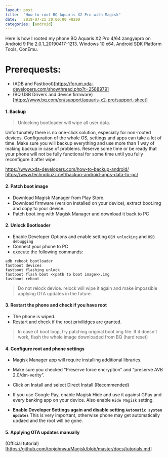 ```yaml
---
layout: post
title:  "How to root BQ Aquaris X2 Pro with Magisk"
date:   2019-07-21 20:00:00 +0200
categories: [android]
---
```


Here is how I rooted my phone BQ Aquaris X2 Pro 4/64 zangyapro on Android 9 Pie 2.0.1_20190417-1213.
Windows 10 x64, Android SDK Platform Tools, ConEmu.

# Prerequests:
- (ADB and Fastboot)[https://forum.xda-developers.com/showthread.php?t=2588979]
- (BQ USB Drivers and device firmware)[https://www.bq.com/en/support/aquaris-x2-pro/support-sheet]

#### 1. Backup

> Unlocking bootloader will wipe all user data.

Unfortunately there is no one-click solution, especially for non-rooted devices. Configuration of the whole OS, settings and apps can take a lot of time. Make sure you will backup everything and use more than 1 way of making backup in case of problems. Reserve some time or be ready that your phone will not be fully functional for some time until you fully reconfigure it after wipe.

https://www.xda-developers.com/how-to-backup-android/
https://www.technobuzz.net/backup-android-apps-data-to-pc/


#### 2. Patch boot image

- Download Magisk Manager from Play Store.
- Download firmware (version installed on your device), extract boot.img and copy to your device.
- Patch boot.img with Magisk Manager and download it back to PC

#### 2. Unlock Bootloader

- Enable Developer Options and enable setting `OEM unlocking` and `USB debugging`
- Connect your phone to PC
- execute the following commands:
```
adb reboot bootloader
fastboot devices
fastboot flashing unlock
fastboot flash boot <<path to boot image>>.img
fastboot reboot
```

> Do not relock device. relock will wipe it again and make impossible applying OTA updates in the future.

#### 3. Restart the phone and check if you have root

- The phone is wiped. 
- Restart and check if the root privilidges are granted.

> In case of boot loop, try patching original boot.img file. If it doesn't work, flash the whole image downloaded from BQ (hard reset)

#### 4. Configure root and phone settings

- Magisk Manager app will require installing additional libraries.
- Make sure you checked “Preserve force encryption” and “preserve AVB 2.0/dm-verity”.
- Click on Install and select Direct Install (Recommended)
- If you use Google Pay, enable Magisk Hide and use it against GPay and every banking app on your device. Also enable `Hide Magisk` setting.

- **Enable Developer Settings again and disable setting `Automatic system updates`** This is very important, otherwise phone may get automatically updaed and the root will be gone.

#### 5. Applying OTA updates manually

(Official tutorial)[https://github.com/topjohnwu/Magisk/blob/master/docs/tutorials.md]